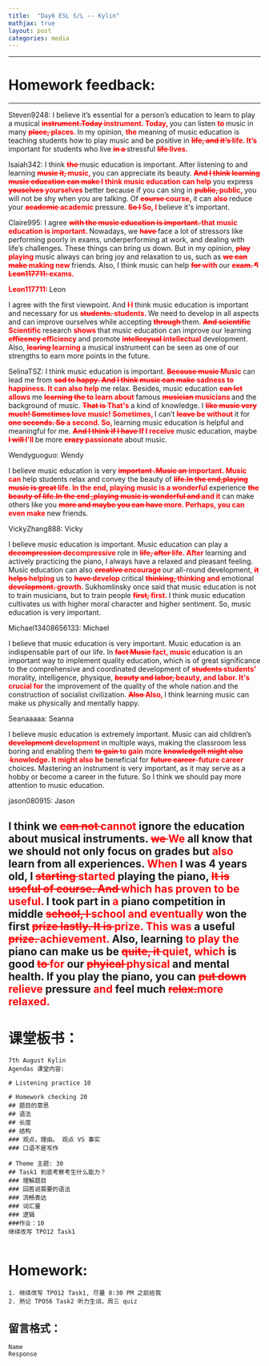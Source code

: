 ```yaml
---
title:  "Day6 ESL S/L -- Kylin"
mathjax: true
layout: post
categories: media
---
```

---
# Homework feedback:
---
Steven9248: I believe it’s essential for a person’s education to learn to play a musical <span style="color:red;font-weight:700;text-decoration:line-through;">instrument.Today </span><span style="color:red;font-weight:700;">instrument. Today, </span>you can listen <span style="color:red;font-weight:700;">to </span>music in many <span style="color:red;font-weight:700;text-decoration:line-through;">place, </span><span style="color:red;font-weight:700;">places. </span>In my opinion, <span style="color:red;font-weight:700;">the </span>meaning of music education is teaching students how to play music and be positive in <span style="color:red;font-weight:700;text-decoration:line-through;">life, and it’s </span><span style="color:red;font-weight:700;">life. It’s </span>important for students who live <span style="color:red;font-weight:700;text-decoration:line-through;">in a </span>stressful <span style="color:red;font-weight:700;text-decoration:line-through;">life </span><span style="color:red;font-weight:700;">lives. </span>

Isaiah342: I think <span style="color:red;font-weight:700;text-decoration:line-through;">the </span>music education is important. After listening to and learning <span style="color:red;font-weight:700;text-decoration:line-through;">music it, </span><span style="color:red;font-weight:700;">music, </span>you can appreciate its beauty. <span style="color:red;font-weight:700;text-decoration:line-through;">And I  think learning music education can make </span><span style="color:red;font-weight:700;">I think music education can help </span>you express <span style="color:red;font-weight:700;text-decoration:line-through;">youselves </span><span style="color:red;font-weight:700;">yourselves </span>better because if you can sing in <span style="color:red;font-weight:700;text-decoration:line-through;">public,  </span><span style="color:red;font-weight:700;">public, </span>you will not be shy when you are talking. Of <span style="color:red;font-weight:700;text-decoration:line-through;">course </span><span style="color:red;font-weight:700;">course, </span>it can <span style="color:red;font-weight:700;">also </span>reduce your <span style="color:red;font-weight:700;text-decoration:line-through;">academic  </span><span style="color:red;font-weight:700;">academic </span>pressure. <span style="color:red;font-weight:700;text-decoration:line-through;">So l </span><span style="color:red;font-weight:700;">So, I </span>believe it's important. 

Claire995: I agree <span style="color:red;font-weight:700;text-decoration:line-through;">with the music education is important.  </span><span style="color:red;font-weight:700;">that music education is important. </span>Nowadays, we <span style="color:red;font-weight:700;text-decoration:line-through;">have </span>face a lot of stressors like performing poorly in exams, underperforming at work, and dealing with life’s challenges. These things can bring us down. But in my opinion, <span style="color:red;font-weight:700;text-decoration:line-through;">play </span><span style="color:red;font-weight:700;">playing </span>music always can bring joy and relaxation to us, such as <span style="color:red;font-weight:700;text-decoration:line-through;">we can make </span><span style="color:red;font-weight:700;">making new </span>friends. Also, I think music can help <span style="color:red;font-weight:700;text-decoration:line-through;">for </span><span style="color:red;font-weight:700;">with </span>our <span style="color:red;font-weight:700;text-decoration:line-through;">exam. ¶ Leon117711:  </span><span style="color:red;font-weight:700;">exams. </span>

<span style="color:red;font-weight:700;">Leon117711: </span>Leon 

I agree with the first viewpoint. And <span style="color:red;font-weight:700;text-decoration:line-through;">l </span><span style="color:red;font-weight:700;">I </span>think music education is important and necessary for us <span style="color:red;font-weight:700;text-decoration:line-through;">students.  </span><span style="color:red;font-weight:700;">students. </span>We need to develop in all aspects and can improve ourselves while accepting <span style="color:red;font-weight:700;text-decoration:line-through;">through </span>them. <span style="color:red;font-weight:700;text-decoration:line-through;">And scientific </span><span style="color:red;font-weight:700;">Scientific </span>research <span style="color:red;font-weight:700;">shows </span>that music education can improve our learning <span style="color:red;font-weight:700;text-decoration:line-through;">efficency </span><span style="color:red;font-weight:700;">efficiency </span>and promote <span style="color:red;font-weight:700;text-decoration:line-through;">intellecyual </span><span style="color:red;font-weight:700;">intellectual </span>development. Also, <span style="color:red;font-weight:700;text-decoration:line-through;">learing </span><span style="color:red;font-weight:700;">learning </span>a musical instrument can be seen as one of our strengths to earn more points in the future. 

SelinaTSZ: I think music education is important. <span style="color:red;font-weight:700;text-decoration:line-through;">Because music </span><span style="color:red;font-weight:700;">Music </span>can lead me from <span style="color:red;font-weight:700;text-decoration:line-through;">sad to happy. And I think music can make </span><span style="color:red;font-weight:700;">sadness to happiness. It can also help </span>me relax. Besides, music education <span style="color:red;font-weight:700;text-decoration:line-through;">can let </span><span style="color:red;font-weight:700;">allows </span>me <span style="color:red;font-weight:700;text-decoration:line-through;">learning the </span><span style="color:red;font-weight:700;">to learn about </span>famous <span style="color:red;font-weight:700;text-decoration:line-through;">musician </span><span style="color:red;font-weight:700;">musicians </span>and the background of music. <span style="color:red;font-weight:700;text-decoration:line-through;">That is </span><span style="color:red;font-weight:700;">That's </span>a kind of knowledge. I <span style="color:red;font-weight:700;text-decoration:line-through;">like music very much! Sometimes </span><span style="color:red;font-weight:700;">love music! Sometimes, </span>I can’t <span style="color:red;font-weight:700;text-decoration:line-through;">leave </span><span style="color:red;font-weight:700;">be without </span>it for <span style="color:red;font-weight:700;text-decoration:line-through;">one seconds. So </span><span style="color:red;font-weight:700;">a second. So, </span>learning music education is helpful and meaningful for me. <span style="color:red;font-weight:700;text-decoration:line-through;">And I think if I have </span><span style="color:red;font-weight:700;">If I receive </span>music education, maybe <span style="color:red;font-weight:700;text-decoration:line-through;">I will </span><span style="color:red;font-weight:700;">I'll </span>be more <span style="color:red;font-weight:700;text-decoration:line-through;">crazy </span><span style="color:red;font-weight:700;">passionate </span>about music. 

Wendyguoguo: Wendy 

I believe music education is very <span style="color:red;font-weight:700;text-decoration:line-through;">important .Music an </span><span style="color:red;font-weight:700;">important. Music can </span>help students relax and convey the beauty of <span style="color:red;font-weight:700;text-decoration:line-through;">life.In the end,playing music is great </span><span style="color:red;font-weight:700;">life. In the end, playing music is a wonderful </span>experience <span style="color:red;font-weight:700;text-decoration:line-through;">the beauty of life.In the end ,playing music is wonderful and </span><span style="color:red;font-weight:700;">and it </span>can make others like you <span style="color:red;font-weight:700;text-decoration:line-through;">more and maybe you can have </span><span style="color:red;font-weight:700;">more. Perhaps, you can even make </span>new friends. 

VickyZhang888: Vicky 

I believe music education is important. Music education can play a <span style="color:red;font-weight:700;text-decoration:line-through;">decompression </span><span style="color:red;font-weight:700;">decompressive </span>role in <span style="color:red;font-weight:700;text-decoration:line-through;">life, after </span><span style="color:red;font-weight:700;">life. After </span>learning and actively practicing the piano, I always have a relaxed and pleasant feeling. Music education can also <span style="color:red;font-weight:700;text-decoration:line-through;">creative </span><span style="color:red;font-weight:700;">encourage </span>our all-round development, <span style="color:red;font-weight:700;text-decoration:line-through;">it helps </span><span style="color:red;font-weight:700;">helping </span>us to <span style="color:red;font-weight:700;text-decoration:line-through;">have </span><span style="color:red;font-weight:700;">develop </span>critical <span style="color:red;font-weight:700;text-decoration:line-through;">thinking, </span><span style="color:red;font-weight:700;">thinking and </span>emotional <span style="color:red;font-weight:700;text-decoration:line-through;">development. </span><span style="color:red;font-weight:700;">growth. </span>Sukhomlinsky once said that music education is not to train musicians, but to train people <span style="color:red;font-weight:700;text-decoration:line-through;">first,  </span><span style="color:red;font-weight:700;">first. </span>I think music education cultivates us with higher moral character and higher sentiment. So, music education is very important. 

Michael13408656133: Michael 

I believe that music education is very important. Music education is an indispensable part of our life. In <span style="color:red;font-weight:700;text-decoration:line-through;">fact Music </span><span style="color:red;font-weight:700;">fact, music </span>education is an important way to implement quality education, which is of great significance to the comprehensive and coordinated development of <span style="color:red;font-weight:700;text-decoration:line-through;">students </span><span style="color:red;font-weight:700;">students' </span>morality, intelligence, physique, <span style="color:red;font-weight:700;text-decoration:line-through;">beauty and labor, </span><span style="color:red;font-weight:700;">beauty, and labor. It's crucial for </span>the improvement of the quality of the whole nation and the construction of socialist civilization. <span style="color:red;font-weight:700;text-decoration:line-through;">Also </span><span style="color:red;font-weight:700;">Also, </span>I think learning music can make us physically and mentally happy. 

Seanaaaaa: Seanna 

I believe music education is extremely important. Music can aid children’s <span style="color:red;font-weight:700;text-decoration:line-through;">development </span><span style="color:red;font-weight:700;">development </span>in multiple ways, making the classroom less boring and enabling them <span style="color:red;font-weight:700;text-decoration:line-through;">to gain </span><span style="color:red;font-weight:700;">to gain </span>more <span style="color:red;font-weight:700;text-decoration:line-through;">knowledgeIt might also  </span><span style="color:red;font-weight:700;">knowledge. It might also be </span>beneficial for <span style="color:red;font-weight:700;text-decoration:line-through;">future career  </span><span style="color:red;font-weight:700;">future career </span>choices. Mastering an instrument is very important, as it may serve as a hobby or become a career in the future. So I think we should pay more attention to music education. 

jason080915: Jason 

I think we <span style="color:red;font-weight:700;text-decoration:line-through;">can not </span><span style="color:red;font-weight:700;">cannot </span>ignore the education about musical instruments. <span style="color:red;font-weight:700;text-decoration:line-through;">we </span><span style="color:red;font-weight:700;">We </span>all know that we should not only focus on grades but <span style="color:red;font-weight:700;">also </span>learn from all experiences. <span style="color:red;font-weight:700;">When </span>I was 4 years old, I <span style="color:red;font-weight:700;text-decoration:line-through;">starting </span><span style="color:red;font-weight:700;">started </span>playing the piano, <span style="color:red;font-weight:700;text-decoration:line-through;">It is useful of course. And </span><span style="color:red;font-weight:700;">which has proven to be useful. </span>I took part in <span style="color:red;font-weight:700;">a </span>piano competition in middle <span style="color:red;font-weight:700;text-decoration:line-through;">school, I </span><span style="color:red;font-weight:700;">school and eventually </span>won the first <span style="color:red;font-weight:700;text-decoration:line-through;">prize lastly. It is </span><span style="color:red;font-weight:700;">prize. This was </span>a useful <span style="color:red;font-weight:700;text-decoration:line-through;">prize. </span><span style="color:red;font-weight:700;">achievement. </span>Also, learning <span style="color:red;font-weight:700;">to play the </span>piano can make us be <span style="color:red;font-weight:700;text-decoration:line-through;">quite, it </span><span style="color:red;font-weight:700;">quiet, which </span>is good <span style="color:red;font-weight:700;text-decoration:line-through;">to </span><span style="color:red;font-weight:700;">for </span>our <span style="color:red;font-weight:700;text-decoration:line-through;">phyical </span><span style="color:red;font-weight:700;">physical </span>and mental health. If you play the piano, you can <span style="color:red;font-weight:700;text-decoration:line-through;">put down </span><span style="color:red;font-weight:700;">relieve </span>pressure <span style="color:red;font-weight:700;">and </span>feel much <span style="color:red;font-weight:700;text-decoration:line-through;">relax.</span><span style="color:red;font-weight:700;">more relaxed.</span>
---

# 课堂板书：

```
7th August Kylin
Agendas 课堂内容: 

# Listening practice 10

# Homework checking 20
## 题目的意思
## 语法
## 长度
## 结构
### 观点，理由。 观点 VS 事实
### 口语不是写作

# Theme 主题: 30
## Task1 到底考察考生什么能力？
### 理解题目
### 回答说需要的语法
### 流畅表达
### 词汇量
### 逻辑
###作业：10
继续改写 TPO12 Task1


```
# Homework:
```
1. 继续改写 TPO12 Task1, 尽量 8:30 PM 之前给我
2. 熟记 TPO56 Task2 听力生词，周三 quiz
```
## 留言格式：
```Name ``` <br>
```Response``` <br>

